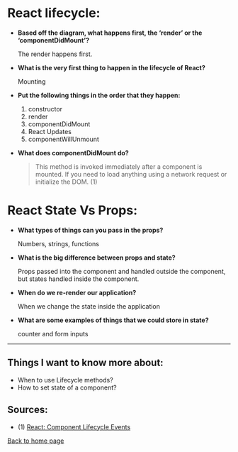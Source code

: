 # **React lifecycle:**

- **Based off the diagram, what happens first, the ‘render’ or the ‘componentDidMount’?**

  The render happens first.

- **What is the very first thing to happen in the lifecycle of React?**

  Mounting

- **Put the following things in the order that they happen:**

  1. constructor
  2. render
  3. componentDidMount
  4. React Updates
  5. componentWillUnmount

- **What does componentDidMount do?**

  > This method is invoked immediately after a component is mounted. If you need to load anything using a network request or initialize the DOM. (1)

# **React State Vs Props:**

- **What types of things can you pass in the props?**

  Numbers, strings, functions

- **What is the big difference between props and state?**

  Props passed into the component and handled outside the component, but states handled inside the component.

- **When do we re-render our application?**

  When we change the state inside the application

- **What are some examples of things that we could store in state?**

  counter and form inputs

---

## Things I want to know more about:

- When to use Lifecycle methods?
- How to set state of a component?

## Sources:

- (1) [React: Component Lifecycle Events](https://medium.com/@joshuablankenshipnola/react-component-lifecycle-events-cb77e670a093)

[Back to home page](../README.md)
